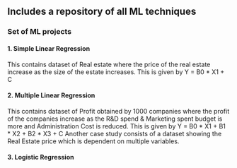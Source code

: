 ## Includes a repository of all ML techniques

### Set of ML projects

#### 1. Simple Linear Regression
This contains dataset of Real estate where the price of the real estate increase as the size of the estate increases.
This is given by Y = B0 * X1 + C

#### 2. Multiple Linear Regression
This contains dataset of Profit obtained by 1000 companies where the profit of the companies increase as the R&D spend & Marketing spent budget is more and Administration Cost is reduced.
This is given by Y = B0 * X1 + B1 * X2 + B2 * X3 + C
Another case study consists of a dataset showing the Real Estate price which is dependent on multiple variables.

#### 3. Logistic Regression
